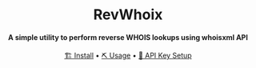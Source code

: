 <h1 align="center">
    RevWhoix
  <br>
</h1>

<h4 align="center">A simple utility to perform reverse WHOIS lookups using whoisxml API</h4>


<p align="center">
  <a href="#installation">🏗️ Install</a> •
  <a href="#example-usage">⛏️ Usage</a> •
  <a href="#post-installation-instructions">📝 API Key Setup</a>
</p>